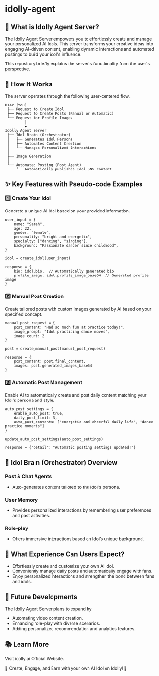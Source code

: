 # idolly-agent

## 🎤 What is Idolly Agent Server?

The Idolly Agent Server empowers you to effortlessly create and manage your personalized AI Idols. This server transforms your creative ideas into engaging AI-driven content, enabling dynamic interactions and automated postings to build your idol's influence.

This repository briefly explains the server's functionality from the user's perspective.

## 🚧 How It Works

The server operates through the following user-centered flow.
```
User (You)
 ├── Request to Create Idol
 ├── Request to Create Posts (Manual or Automatic)
 └── Request for Profile Images
         │
         ▼
Idolly Agent Server
 ├── Idol Brain (Orchestrator)
 │   ├── Generates Idol Persona
 │   ├── Automates Content Creation
 │   └── Manages Personalized Interactions
 │
 ├── Image Generation
 │
 └── Automated Posting (Post Agent)
     └── Automatically publishes Idol SNS content
```
## ✨ Key Features with Pseudo-code Examples

### 1️⃣ Create Your Idol

Generate a unique AI Idol based on your provided information.
```
user_input = {
    name: "Sarah",
    age: 22,
    gender: "female",
    personality: "bright and energetic",
    specialty: ["dancing", "singing"],
    background: "Passionate dancer since childhood",
}

idol = create_idol(user_input)

response = {
    bio: idol.bio,  // Automatically generated bio
    profile_image: idol.profile_image_base64  // Generated profile image
}
```
### 2️⃣ Manual Post Creation

Create tailored posts with custom images generated by AI based on your specified concept.
```
manual_post_request = {
    post_content: "Had so much fun at practice today!",
    image_prompt: "Idol practicing dance moves",
    image_count: 2
}

post = create_manual_post(manual_post_request)

response = {
    post_content: post.final_content,
    images: post.generated_images_base64
}
```
### 3️⃣ Automatic Post Management

Enable AI to automatically create and post daily content matching your Idol's persona and style.
```
auto_post_settings = {
    enable_auto_post: true,
    daily_post_limit: 3,
    auto_post_contents: ["energetic and cheerful daily life", "dance practice moments"]
}

update_auto_post_settings(auto_post_settings)

response = {"detail": "Automatic posting settings updated!"}
```
## 🧠 Idol Brain (Orchestrator) Overview

### Post & Chat Agents
- Auto-generates content tailored to the Idol's persona.

### User Memory
- Provides personalized interactions by remembering user preferences and past activities.

### Role-play
- Offers immersive interactions based on Idol’s unique background.

## 🚀 What Experience Can Users Expect?

- Effortlessly create and customize your own AI Idol.
- Conveniently manage daily posts and automatically engage with fans.
- Enjoy personalized interactions and strengthen the bond between fans and idols.

## 🔮 Future Developments

The Idolly Agent Server plans to expand by

- Automating video content creation.
- Enhancing role-play with diverse scenarios.
- Adding personalized recommendation and analytics features.

## 📚 Learn More

Visit idolly.ai Official Website.

🌟 Create, Engage, and Earn with your own AI Idol on Idolly! 🌟
